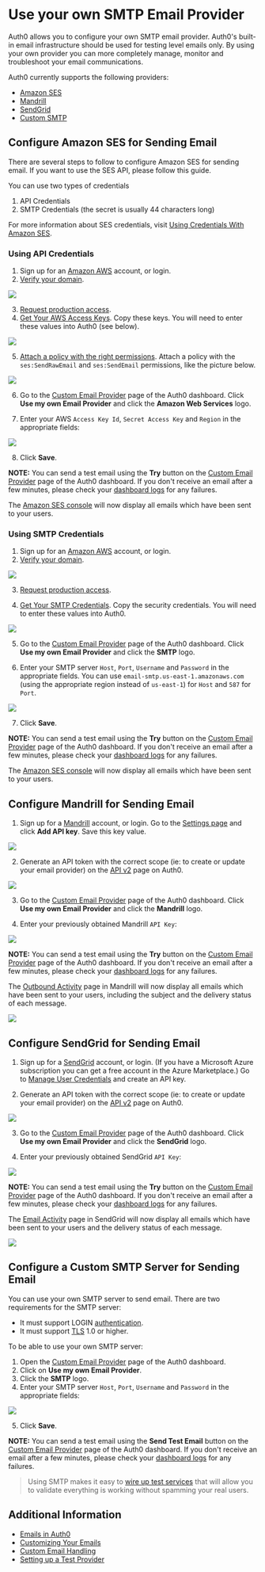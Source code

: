 # Use your own SMTP Email Provider

Auth0 allows you to configure your own SMTP email provider. Auth0's built-in email infrastructure should be used for testing level emails only. By using your own provider you can more completely manage, monitor and troubleshoot your email communications.

Auth0 currently supports the following providers:

* [Amazon SES](#configure-amazon-ses-for-sending-email)
* [Mandrill](#configure-mandrill-for-sending-email)
* [SendGrid](#configure-sendgrid-for-sending-email)
* [Custom SMTP](#configure-a-custom-smtp-server-for-sending-email)

## Configure Amazon SES for Sending Email

There are several steps to follow to configure Amazon SES for sending email. If you want to use the SES API, please follow this guide.

You can use two types of credentials

1. API Credentials
2. SMTP Credentials (the secret is usually 44 characters long)

For more information about SES credentials, visit [Using Credentials With Amazon SES](http://docs.aws.amazon.com/ses/latest/DeveloperGuide/using-credentials.html).

### Using API Credentials

1. Sign up for an [Amazon AWS](http://aws.amazon.com/ses/) account, or login.
2. [Verify your domain](http://docs.aws.amazon.com/ses/latest/DeveloperGuide/verify-domains.html).

  ![](/media/articles/email/providers/ses-verify.png)

3. [Request production access](https://docs.aws.amazon.com/ses/latest/DeveloperGuide/request-production-access.html?icmpid=docs_ses_console).
4. [Get Your AWS Access Keys](http://docs.aws.amazon.com/ses/latest/DeveloperGuide/get-aws-keys.html). Copy these keys. You will need to enter these values into Auth0 (see below).

  ![](/media/articles/email/providers/aws-keys.png)

5. [Attach a policy with the right permissions](http://docs.aws.amazon.com/IAM/latest/UserGuide/access_policies_manage.html). Attach a policy with the `ses:SendRawEmail` and `ses:SendEmail` permissions, like the picture below.

  ![](/media/articles/email/providers/aws-policy.png)

6. Go to the [Custom Email Provider](${uiURL}/#/emails/provider) page of the Auth0 dashboard. Click **Use my own Email Provider** and click the **Amazon Web Services** logo.

7. Enter your AWS `Access Key Id`, `Secret Access Key` and `Region` in the appropriate fields:

  ![](/media/articles/email/providers/enter-keys.png)

8. Click **Save**.

  **NOTE:** You can send a test email using the **Try** button on the [Custom Email Provider](${uiURL}/#/emails/provider) page of the Auth0 dashboard. If you don't receive an email after a few minutes, please check your [dashboard logs](https://manage.auth0.com/#/logs) for any failures.

The [Amazon SES console](https://console.aws.amazon.com/ses) will now display all emails which have been sent to your users.

### Using SMTP Credentials

1. Sign up for an [Amazon AWS](http://aws.amazon.com/ses/) account, or login.
2. [Verify your domain](http://docs.aws.amazon.com/ses/latest/DeveloperGuide/verify-domains.html).

  ![](/media/articles/email/providers/ses-verify.png)

3. [Request production access](https://docs.aws.amazon.com/ses/latest/DeveloperGuide/request-production-access.html?icmpid=docs_ses_console).

4. [Get Your SMTP Credentials](http://docs.aws.amazon.com/ses/latest/DeveloperGuide/smtp-credentials.html). Copy the security credentials. You will need to enter these values into Auth0.

  ![](/media/articles/email/providers/ses-smtp.png)

5. Go to the [Custom Email Provider](${uiURL}/#/emails/provider) page of the Auth0 dashboard. Click **Use my own Email Provider** and click the **SMTP** logo.

6. Enter your SMTP server `Host`, `Port`, `Username` and `Password` in the appropriate fields. You can use `email-smtp.us-east-1.amazonaws.com` (using the appropriate region instead of `us-east-1`) for `Host` and `587` for `Port`.

  ![](/media/articles/email/providers/enter-smtp-data.png)

7. Click **Save**.

  **NOTE:** You can send a test email using the **Try** button on the [Custom Email Provider](${uiURL}/#/emails/provider) page of the Auth0 dashboard. If you don't receive an email after a few minutes, please check your [dashboard logs](https://manage.auth0.com/#/logs) for any failures.

The [Amazon SES console](https://console.aws.amazon.com/ses) will now display all emails which have been sent to your users.

## Configure Mandrill for Sending Email

1. Sign up for a [Mandrill](https://www.mandrill.com/signup/) account, or login. Go to the [Settings page](https://mandrillapp.com/settings) and click **Add API key**. Save this key value.

  ![](/media/articles/email/providers/mandrill-keygen.png)

2. Generate an API token with the correct scope (ie: to create or update your email provider) on the [API v2](/api/v2) page on Auth0.

  ![](/media/articles/email/providers/token-generator.png)

3. Go to the [Custom Email Provider](${uiURL}/#/emails/provider) page of the Auth0 dashboard. Click **Use my own Email Provider** and click the **Mandrill** logo.

4. Enter your previously obtained Mandrill `API Key`:

  ![](/media/articles/email/providers/mandrill-key.png)


  **NOTE:** You can send a test email using the **Try** button on the [Custom Email Provider](${uiURL}/#/emails/provider) page of the Auth0 dashboard. If you don't receive an email after a few minutes, please check your [dashboard logs](https://manage.auth0.com/#/logs) for any failures.

The [Outbound Activity](https://mandrillapp.com/activity) page in Mandrill will now display all emails which have been sent to your users, including the subject and the delivery status of each message.

![](/media/articles/email/providers/email-mandrill-monitoring.png)

## Configure SendGrid for Sending Email

1. Sign up for a [SendGrid](https://sendgrid.com/pricing) account, or login. (If you have a Microsoft Azure subscription you can get a free account in the Azure Marketplace.) Go to [Manage User Credentials](https://app.sendgrid.com/settings/credentials) and create an API key.

2. Generate an API token with the correct scope (ie: to create or update your email provider) on the [API v2](/api/v2) page on Auth0.

  ![](/media/articles/email/providers/token-generator.png)

3. Go to the [Custom Email Provider](${uiURL}/#/emails/provider) page of the Auth0 dashboard. Click **Use my own Email Provider** and click the **SendGrid** logo.

4. Enter your previously obtained SendGrid `API Key`:

  ![](/media/articles/email/providers/sendgrid-key.png)


  **NOTE:** You can send a test email using the **Try** button on the [Custom Email Provider](${uiURL}/#/emails/provider) page of the Auth0 dashboard. If you don't receive an email after a few minutes, please check your [dashboard logs](https://manage.auth0.com/#/logs) for any failures.

The [Email Activity](https://sendgrid.com/logs/index) page in SendGrid will now display all emails which have been sent to your users and the delivery status of each message.

![](/media/articles/email/providers/email-sendgrid-monitoring.png)

## Configure a Custom SMTP Server for Sending Email

You can use your own SMTP server to send email. There are two requirements for the SMTP server:

* It must support LOGIN [authentication](https://en.wikipedia.org/wiki/SMTP_Authentication).
* It must support [TLS](https://en.wikipedia.org/wiki/STARTTLS) 1.0 or higher.

To be able to use your own SMTP server:

1. Open the [Custom Email Provider](${uiURL}/#/emails/provider) page of the Auth0 dashboard.
2. Click on **Use my own Email Provider**.
3. Click the **SMTP** logo.
4. Enter your SMTP server `Host`, `Port`, `Username` and `Password` in the appropriate fields:

  ![](/media/articles/email/providers/enter-smtp-data.png)

5. Click **Save**.

  **NOTE:** You can send a test email using the **Send Test Email** button on the [Custom Email Provider](${uiURL}/#/emails/provider) page of the Auth0 dashboard. If you don't receive an email after a few minutes, please check your [dashboard logs](https://manage.auth0.com/#/logs) for any failures.

> Using SMTP makes it easy to [wire up test services](/email/testing) that will allow you to validate everything is working without spamming your real users.

## Additional Information

- [Emails in Auth0](/email)
- [Customizing Your Emails](/email/templates)
- [Custom Email Handling](/email/custom)
- [Setting up a Test Provider](/email/testing)

